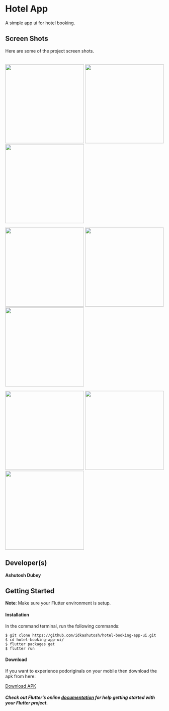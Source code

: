 # Hotel App

A simple app ui for hotel booking. 

## Screen Shots

Here are some of the project screen shots.<br><br><br>
<img src="assets/screenshots/1.png" width="250"/> <img src="assets/screenshots/2.png" width="250"/> <img src="assets/screenshots/3.png" width="250"/> 

<img src="assets/screenshots/4.png" width="250"/> <img src="assets/screenshots/5.png" width="250"/> <img src="assets/screenshots/6.png" width="250"/> 


<img src="assets/screenshots/7.png" width="250"/> <img src="assets/screenshots/8.png" width="250"/> <img src="assets/screenshots/9.png" width="250"/> 

## Developer(s)
**Ashutosh Dubey**

## Getting Started

**Note**: Make sure your Flutter environment is setup.
#### Installation

In the command terminal, run the following commands:

    $ git clone https://github.com/idkashutosh/hotel-booking-app-ui.git
    $ cd hotel-booking-app-ui/
    $ flutter packages get
    $ flutter run

#### Download

If you want to experience podoriginals on your mobile then download the apk from here:

[Download APK](https://github.com/idkashutosh/hotel-app/raw/master/app-release.apk)

##### Check out Flutter’s online [documentation](http://flutter.dev/) for help getting started with your Flutter project.
